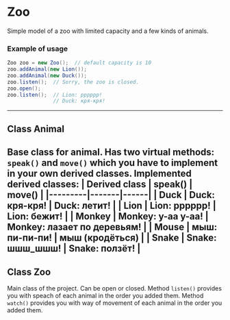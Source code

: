 # Zoo
Simple model of a zoo with limited capacity and a few kinds of animals.
### Example of usage
```java
Zoo zoo = new Zoo();  // default capacity is 10
zoo.addAnimal(new Lion());
zoo.addAnimal(new Duck());
zoo.listen();  // Sorry, the zoo is closed.
zoo.open();
zoo.listen();  // Lion: pppppp!
               // Duck: кря-кря!
```
----
## Class Animal
Base class for animal. Has two virtual methods: `speak()` and `move()` which you have to implement in your own derived classes.
Implemented derived classes:
| Derived class | speak() | move() |
|---------|-------|------|
| Duck | Duck: кря-кря! | Duck: летит! |
| Lion | Lion: pppppp! | Lion: бежит! |
| Monkey | Monkey: y-aa y-aa! | Monkey: лазает по деревьям! |
| Mouse | мыш: пи-пи-пи! | мыш (кродёться) |
| Snake | Snake: шшш_шшш! | Snake: ползёт! |
----
## Class Zoo
Main class of the project. Can be open or closed.
Method `listen()` provides you with speach of each animal in the order you added them.
Method `watch()` provides you with way of movement of each animal in the order you added them.
